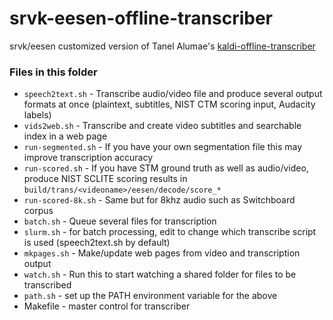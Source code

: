 # srvk-eesen-offline-transcriber
srvk/eesen customized version of Tanel Alumae's [kaldi-offline-transcriber](https://github.com/alumae/kaldi-offline-transcriber)

### Files in this folder
 * `speech2text.sh` - Transcribe audio/video file and produce several output formats at once (plaintext, subtitles, NIST CTM scoring input, Audacity labels)
 * `vids2web.sh` - Transcribe and create video subtitles and searchable index in a web page
 * `run-segmented.sh` - If you have your own segmentation file this may improve transcription accuracy
 * `run-scored.sh` - If you have STM ground truth as well as audio/video, produce NIST SCLITE scoring results in `build/trans/<videoname>/eesen/decode/score_*`
 * `run-scored-8k.sh` - Same but for 8khz audio such as Switchboard corpus
 * `batch.sh` - Queue several files for transcription
 * `slurm.sh` - for batch processing, edit to change which transcribe script is used (speech2text.sh by default)
 * `mkpages.sh` - Make/update web pages from video and transcription output
 * `watch.sh` - Run this to start watching a shared folder for files to be transcribed
 * `path.sh` - set up the PATH environment variable for the above
 * Makefile - master control for transcriber
